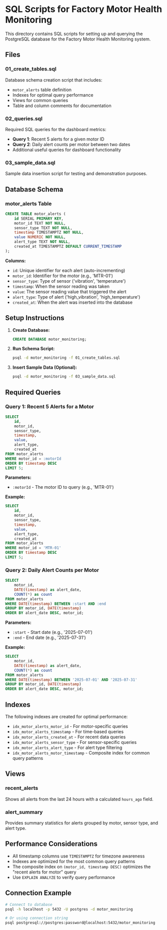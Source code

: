 # SQL Scripts for Factory Motor Health Monitoring

This directory contains SQL scripts for setting up and querying the PostgreSQL database for the Factory Motor Health Monitoring system.

## Files

### 01_create_tables.sql
Database schema creation script that includes:
- `motor_alerts` table definition
- Indexes for optimal query performance
- Views for common queries
- Table and column comments for documentation

### 02_queries.sql
Required SQL queries for the dashboard metrics:
- **Query 1**: Recent 5 alerts for a given motor ID
- **Query 2**: Daily alert counts per motor between two dates
- Additional useful queries for dashboard functionality

### 03_sample_data.sql
Sample data insertion script for testing and demonstration purposes.

## Database Schema

### motor_alerts Table

```sql
CREATE TABLE motor_alerts (
    id SERIAL PRIMARY KEY,
    motor_id TEXT NOT NULL,
    sensor_type TEXT NOT NULL,
    timestamp TIMESTAMPTZ NOT NULL,
    value NUMERIC NOT NULL,
    alert_type TEXT NOT NULL,
    created_at TIMESTAMPTZ DEFAULT CURRENT_TIMESTAMP
);
```

**Columns:**
- `id`: Unique identifier for each alert (auto-incrementing)
- `motor_id`: Identifier for the motor (e.g., 'MTR-01')
- `sensor_type`: Type of sensor ('vibration', 'temperature')
- `timestamp`: When the sensor reading was taken
- `value`: The sensor reading value that triggered the alert
- `alert_type`: Type of alert ('high_vibration', 'high_temperature')
- `created_at`: When the alert was inserted into the database

## Setup Instructions

1. **Create Database:**
   ```sql
   CREATE DATABASE motor_monitoring;
   ```

2. **Run Schema Script:**
   ```bash
   psql -d motor_monitoring -f 01_create_tables.sql
   ```

3. **Insert Sample Data (Optional):**
   ```bash
   psql -d motor_monitoring -f 03_sample_data.sql
   ```

## Required Queries

### Query 1: Recent 5 Alerts for a Motor

```sql
SELECT 
    id,
    motor_id,
    sensor_type,
    timestamp,
    value,
    alert_type,
    created_at
FROM motor_alerts
WHERE motor_id = :motorId
ORDER BY timestamp DESC
LIMIT 5;
```

**Parameters:**
- `:motorId` - The motor ID to query (e.g., 'MTR-01')

**Example:**
```sql
SELECT 
    id,
    motor_id,
    sensor_type,
    timestamp,
    value,
    alert_type,
    created_at
FROM motor_alerts
WHERE motor_id = 'MTR-01'
ORDER BY timestamp DESC
LIMIT 5;
```

### Query 2: Daily Alert Counts per Motor

```sql
SELECT 
    motor_id,
    DATE(timestamp) as alert_date,
    COUNT(*) as count
FROM motor_alerts
WHERE DATE(timestamp) BETWEEN :start AND :end
GROUP BY motor_id, DATE(timestamp)
ORDER BY alert_date DESC, motor_id;
```

**Parameters:**
- `:start` - Start date (e.g., '2025-07-01')
- `:end` - End date (e.g., '2025-07-31')

**Example:**
```sql
SELECT 
    motor_id,
    DATE(timestamp) as alert_date,
    COUNT(*) as count
FROM motor_alerts
WHERE DATE(timestamp) BETWEEN '2025-07-01' AND '2025-07-31'
GROUP BY motor_id, DATE(timestamp)
ORDER BY alert_date DESC, motor_id;
```

## Indexes

The following indexes are created for optimal performance:

- `idx_motor_alerts_motor_id` - For motor-specific queries
- `idx_motor_alerts_timestamp` - For time-based queries
- `idx_motor_alerts_created_at` - For recent data queries
- `idx_motor_alerts_sensor_type` - For sensor-specific queries
- `idx_motor_alerts_alert_type` - For alert type filtering
- `idx_motor_alerts_motor_timestamp` - Composite index for common query patterns

## Views

### recent_alerts
Shows all alerts from the last 24 hours with a calculated `hours_ago` field.

### alert_summary
Provides summary statistics for alerts grouped by motor, sensor type, and alert type.

## Performance Considerations

- All timestamp columns use `TIMESTAMPTZ` for timezone awareness
- Indexes are optimized for the most common query patterns
- The composite index on `(motor_id, timestamp DESC)` optimizes the "recent alerts for motor" query
- Use `EXPLAIN ANALYZE` to verify query performance

## Connection Example

```bash
# Connect to database
psql -h localhost -p 5432 -U postgres -d motor_monitoring

# Or using connection string
psql postgresql://postgres:password@localhost:5432/motor_monitoring
```

